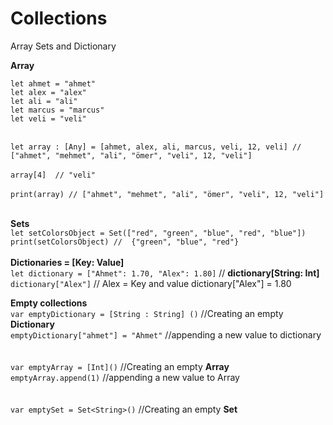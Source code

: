 # Collections
Array Sets and Dictionary 


**Array**

`let ahmet = "ahmet"`
<br />
`let alex = "alex"`
<br />
`let ali = "ali"`
<br />
`let marcus = "marcus"`
<br />
`let veli = "veli"`
<br />
<br />

`let array : [Any] = [ahmet, alex, ali, marcus, veli, 12, veli] // ["ahmet", "mehmet", "ali", "ömer", "veli", 12, "veli"]`
<br />
<br />
`array[4]  // "veli"`
<br />
<br />
`print(array) // ["ahmet", "mehmet", "ali", "ömer", "veli", 12, "veli"]`
<br />
<br />


**Sets**
<br />
`let setColorsObject = Set(["red", "green", "blue", "red", "blue"])`
<br />
`print(setColorsObject) //  {"green", "blue", "red"}`
<br />
<br />
**Dictionaries = [Key: Value]**
<br />
`let dictionary = ["Ahmet": 1.70, "Alex": 1.80]` // **dictionary[String: Int]**
<br />
`dictionary["Alex"]` // Alex = Key and value dictionary["Alex"] = 1.80




**Empty collections**
<br />
`var emptyDictionary = [String : String] ()` //Creating an empty **Dictionary**
<br />
`emptyDictionary["ahmet"] = "Ahmet"` //appending a new value to dictionary
<br />
<br />
<br />
`var emptyArray = [Int]()` //Creating an empty **Array**
<br />
`emptyArray.append(1)`  //appending a new value to Array
<br />
<br />
<br />
`var emptySet = Set<String>()` //Creating an empty **Set**




